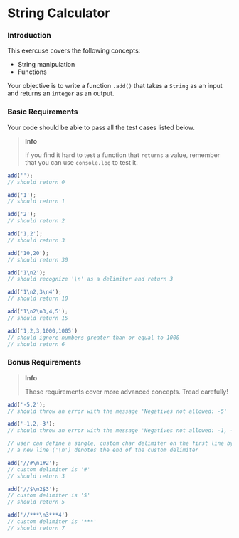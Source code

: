 # String Calculator
### Introduction
This exercuse covers the following concepts: 
- String manipulation
- Functions

Your objective is to write a function `.add()` that takes a `String` as an input and returns an `integer` as an output.

### Basic Requirements
Your code should be able to pass all the test cases listed below.

> **Info**
>
> If you find it hard to test a function that `returns` a value, remember that you can use `console.log` to test it.
 
```javascript
add('');
// should return 0
```

```javascript
add('1');
// should return 1

add('2');
// should return 2
```

```javascript
add('1,2');
// should return 3

add('10,20');
// should return 30
```

```javascript
add('1\n2');
// should recognize '\n' as a delimiter and return 3
```

```javascript
add('1\n2,3\n4');
// should return 10

add('1\n2\n3,4,5');
// should return 15
```

```javascript
add('1,2,3,1000,1005')
// should ignore numbers greater than or equal to 1000
// should return 6
```


### Bonus Requirements

> **Info**
>
> These requirements cover more advanced concepts. Tread carefully!

```javascript
add('-5,2');
// should throw an error with the message 'Negatives not allowed: -5'

add('-1,2,-3');
// should throw an error with the message 'Negatives not allowed: -1, -3'
````

```javascript
// user can define a single, custom char delimiter on the first line by using '//'
// a new line ('\n') denotes the end of the custom delimiter

add('//#\n1#2');
// custom delimiter is '#'
// should return 3

add('//$\n2$3');
// custom delimiter is '$'
// should return 5
```

```javascript
add('//***\n3***4')
// custom delimiter is '***'
// should return 7
```

